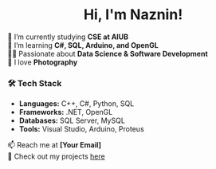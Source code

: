 <h1 align="center"> Hi, I'm Naznin!</h1>

🔭 I’m currently studying **CSE at AIUB**  
🌱 I’m learning **C#, SQL, Arduino, and OpenGL**  
👩‍💻 Passionate about **Data Science & Software Development**  
📸 I love **Photography**  

### 🛠 Tech Stack
- **Languages:** C++, C#, Python, SQL
- **Frameworks:** .NET, OpenGL
- **Databases:** SQL Server, MySQL
- **Tools:** Visual Studio, Arduino, Proteus

📫 Reach me at **[Your Email]**  
🚀 Check out my projects [here](https://github.com/roshninaznin)  

